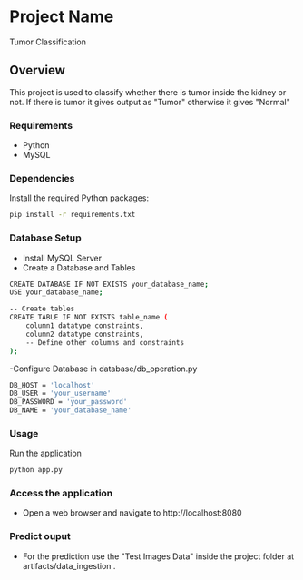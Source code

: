# Project Name
Tumor Classification

## Overview

This project is used to classify whether there is tumor inside the kidney or not. If there is tumor it gives output as "Tumor" otherwise it gives "Normal"

### Requirements

- Python 
- MySQL 

### Dependencies

Install the required Python packages:

```bash
pip install -r requirements.txt
```

### Database Setup

-  Install MySQL Server
-  Create a Database and Tables

```bash
CREATE DATABASE IF NOT EXISTS your_database_name;
USE your_database_name;

-- Create tables
CREATE TABLE IF NOT EXISTS table_name (
    column1 datatype constraints,
    column2 datatype constraints,
    -- Define other columns and constraints
);
```
-Configure Database in database/db_operation.py 
```bash
DB_HOST = 'localhost'
DB_USER = 'your_username'
DB_PASSWORD = 'your_password'
DB_NAME = 'your_database_name'
```
### Usage
Run the application
```bash
python app.py
```

### Access the application

-  Open a web browser and navigate to http://localhost:8080

###  Predict ouput

-  For the prediction use the "Test Images Data" inside the project folder at artifacts/data_ingestion .





